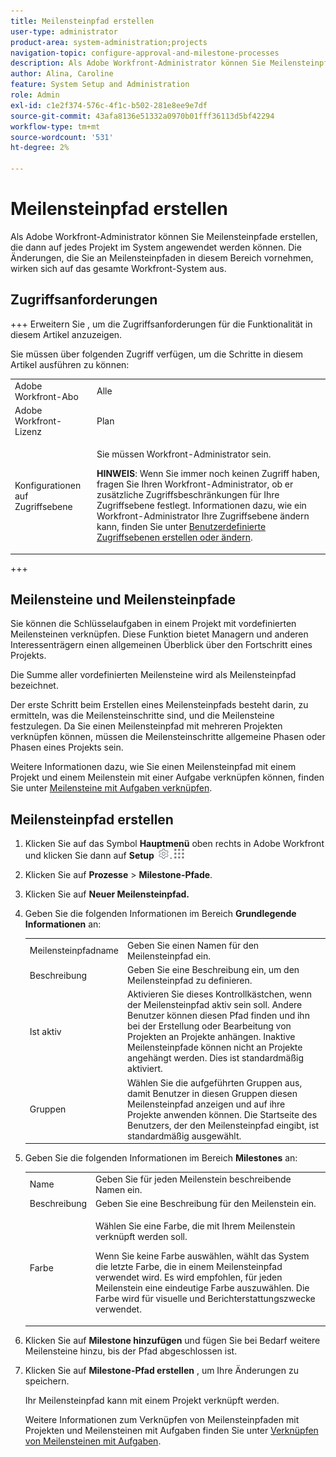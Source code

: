 ```yaml
---
title: Meilensteinpfad erstellen
user-type: administrator
product-area: system-administration;projects
navigation-topic: configure-approval-and-milestone-processes
description: Als Adobe Workfront-Administrator können Sie Meilensteinpfade erstellen, die dann auf jedes Projekt im System angewendet werden können. Die Änderungen, die Sie an Meilensteinpfaden in diesem Bereich vornehmen, wirken sich auf das gesamte Workfront-System aus.
author: Alina, Caroline
feature: System Setup and Administration
role: Admin
exl-id: c1e2f374-576c-4f1c-b502-281e8ee9e7df
source-git-commit: 43afa8136e51332a0970b01fff36113d5bf42294
workflow-type: tm+mt
source-wordcount: '531'
ht-degree: 2%

---
```


# Meilensteinpfad erstellen

<!--
NOTE: DON'T DELETE, DRAFT OR HIDE THIS ARTICLE. IT IS LINKED TO THE PRODUCT, THROUGH THE CONTEXT SENSITIVE HELP LINKS.
-->

Als Adobe Workfront-Administrator können Sie Meilensteinpfade erstellen, die dann auf jedes Projekt im System angewendet werden können. Die Änderungen, die Sie an Meilensteinpfaden in diesem Bereich vornehmen, wirken sich auf das gesamte Workfront-System aus.

## Zugriffsanforderungen

+++ Erweitern Sie , um die Zugriffsanforderungen für die Funktionalität in diesem Artikel anzuzeigen.

Sie müssen über folgenden Zugriff verfügen, um die Schritte in diesem Artikel ausführen zu können:

<table style="table-layout:auto"> 
 <col> 
 <col> 
 <tbody> 
  <tr> 
   <td role="rowheader">Adobe Workfront-Abo</td> 
   <td>Alle</td> 
  </tr> 
  <tr> 
   <td role="rowheader">Adobe Workfront-Lizenz</td> 
   <td>Plan</td> 
  </tr> 
  <tr> 
   <td role="rowheader">Konfigurationen auf Zugriffsebene</td> 
   <td> <p>Sie müssen Workfront-Administrator sein.</p> <p><b>HINWEIS</b>: Wenn Sie immer noch keinen Zugriff haben, fragen Sie Ihren Workfront-Administrator, ob er zusätzliche Zugriffsbeschränkungen für Ihre Zugriffsebene festlegt. Informationen dazu, wie ein Workfront-Administrator Ihre Zugriffsebene ändern kann, finden Sie unter <a href="../../../administration-and-setup/add-users/configure-and-grant-access/create-modify-access-levels.md" class="MCXref xref">Benutzerdefinierte Zugriffsebenen erstellen oder ändern</a>.</p> </td> 
  </tr> 
 </tbody> 
</table>

+++

## Meilensteine und Meilensteinpfade

Sie können die Schlüsselaufgaben in einem Projekt mit vordefinierten Meilensteinen verknüpfen. Diese Funktion bietet Managern und anderen Interessenträgern einen allgemeinen Überblick über den Fortschritt eines Projekts.

Die Summe aller vordefinierten Meilensteine wird als Meilensteinpfad bezeichnet.

Der erste Schritt beim Erstellen eines Meilensteinpfads besteht darin, zu ermitteln, was die Meilensteinschritte sind, und die Meilensteine festzulegen. Da Sie einen Meilensteinpfad mit mehreren Projekten verknüpfen können, müssen die Meilensteinschritte allgemeine Phasen oder Phasen eines Projekts sein.

Weitere Informationen dazu, wie Sie einen Meilensteinpfad mit einem Projekt und einem Meilenstein mit einer Aufgabe verknüpfen können, finden Sie unter [Meilensteine mit Aufgaben verknüpfen](../../../manage-work/tasks/manage-tasks/associate-milestones-with-tasks.md).

## Meilensteinpfad erstellen

1. Klicken Sie auf das Symbol **Hauptmenü** oben rechts in Adobe Workfront und klicken Sie dann auf **Setup** ![](assets/gear-icon-settings.png).![](assets/main-menu-icon.png)

1. Klicken Sie auf **Prozesse** > **Milestone-Pfade**.
1. Klicken Sie auf **Neuer Meilensteinpfad.**
1. Geben Sie die folgenden Informationen im Bereich **Grundlegende Informationen** an:

   <table style="table-layout:auto">
    <tr>
      <td>Meilensteinpfadname</td>
       <td>Geben Sie einen Namen für den Meilensteinpfad ein.</td>
    </tr>
    <tr>
      <td>Beschreibung</td>
      <td>Geben Sie eine Beschreibung ein, um den Meilensteinpfad zu definieren.</td>
    </tr>
    <tr>
       <td>Ist aktiv</td>
      <td>Aktivieren Sie dieses Kontrollkästchen, wenn der Meilensteinpfad aktiv sein soll. Andere Benutzer können diesen Pfad finden und ihn bei der Erstellung oder Bearbeitung von Projekten an Projekte anhängen. Inaktive Meilensteinpfade können nicht an Projekte angehängt werden. Dies ist standardmäßig aktiviert.</td>
    </tr>
    <tr>
      <td>Gruppen</td>
      <td>Wählen Sie die aufgeführten Gruppen aus, damit Benutzer in diesen Gruppen diesen Meilensteinpfad anzeigen und auf ihre Projekte anwenden können. Die Startseite des Benutzers, der den Meilensteinpfad eingibt, ist standardmäßig ausgewählt.</td>
    </tr>
   </table>

1. Geben Sie die folgenden Informationen im Bereich **Milestones** an:

   <table style="table-layout:auto"> 
    <col> 
    <col> 
    <tbody> 
     <tr> 
      <td role="rowheader">Name</td> 
      <td>Geben Sie für jeden Meilenstein beschreibende Namen ein.</td> 
     </tr> 
     <tr> 
      <td role="rowheader">Beschreibung</td> 
      <td>Geben Sie eine Beschreibung für den Meilenstein ein.</td> 
     </tr> 
     <tr> 
      <td role="rowheader">Farbe</td> 
      <td> <p>Wählen Sie eine Farbe, die mit Ihrem Meilenstein verknüpft werden soll. </p> <p>Wenn Sie keine Farbe auswählen, wählt das System die letzte Farbe, die in einem Meilensteinpfad verwendet wird. Es wird empfohlen, für jeden Meilenstein eine eindeutige Farbe auszuwählen. Die Farbe wird für visuelle und Berichterstattungszwecke verwendet.</p> </td> 
     </tr> 
    </tbody> 
   </table>

1. Klicken Sie auf **Milestone hinzufügen** und fügen Sie bei Bedarf weitere Meilensteine hinzu, bis der Pfad abgeschlossen ist.
1. Klicken Sie auf **Milestone-Pfad erstellen** , um Ihre Änderungen zu speichern.

   Ihr Meilensteinpfad kann mit einem Projekt verknüpft werden.

   Weitere Informationen zum Verknüpfen von Meilensteinpfaden mit Projekten und Meilensteinen mit Aufgaben finden Sie unter [Verknüpfen von Meilensteinen mit Aufgaben](../../../manage-work/tasks/manage-tasks/associate-milestones-with-tasks.md).
